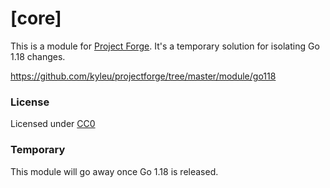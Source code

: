 <!--- Content managed by Project Forge, see [projectforge.md] for details. -->
# [core]

This is a module for [Project Forge](https://projectforge.dev). It's a temporary solution for isolating Go 1.18 changes.

https://github.com/kyleu/projectforge/tree/master/module/go118

### License

Licensed under [CC0](https://creativecommons.org/publicdomain/zero/1.0)

### Temporary

This module will go away once Go 1.18 is released.
